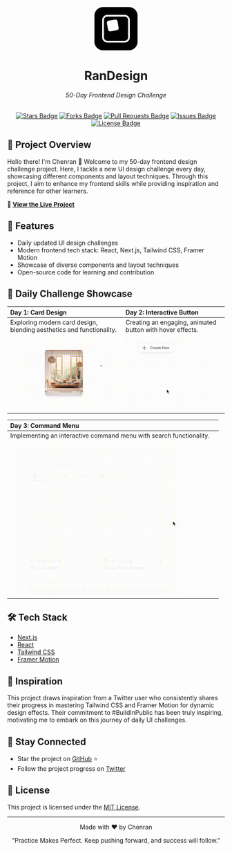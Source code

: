 <div align="center">
  <img src="frontend/public/logo.svg" alt="RanDesign Logo" width="100" height="100">
  <h1>RanDesign</h1>
  <p><em>50-Day Frontend Design Challenge</em></p>
  <br>
  <a href="https://github.com/jw782cn/RanDesign/stargazers"><img src="https://img.shields.io/github/stars/jw782cn/RanDesign" alt="Stars Badge"/></a>
  <a href="https://github.com/jw782cn/RanDesign/network/members"><img src="https://img.shields.io/github/forks/jw782cn/RanDesign" alt="Forks Badge"/></a>
  <a href="https://github.com/jw782cn/RanDesign/pulls"><img src="https://img.shields.io/github/issues-pr/jw782cn/RanDesign" alt="Pull Requests Badge"/></a>
  <a href="https://github.com/jw782cn/RanDesign/issues"><img src="https://img.shields.io/github/issues/jw782cn/RanDesign" alt="Issues Badge"/></a>
  <a href="https://github.com/jw782cn/RanDesign/blob/main/LICENSE"><img src="https://img.shields.io/github/license/jw782cn/RanDesign" alt="License Badge"/></a>
</div>

## 🌟 Project Overview

Hello there! I'm Chenran 👋 Welcome to my 50-day frontend design challenge project. Here, I tackle a new UI design challenge every day, showcasing different components and layout techniques. Through this project, I aim to enhance my frontend skills while providing inspiration and reference for other learners.

**🔗 [View the Live Project](https://animation-practice-psi.vercel.app/)**

## 🚀 Features

- Daily updated UI design challenges
- Modern frontend tech stack: React, Next.js, Tailwind CSS, Framer Motion
- Showcase of diverse components and layout techniques
- Open-source code for learning and contribution

## 📅 Daily Challenge Showcase

| Day 1: Card Design | Day 2: Interactive Button |
|:-------------------|:--------------------------|
| Exploring modern card design, blending aesthetics and functionality. | Creating an engaging, animated button with hover effects. |
| ![Day 1 Demo](/examples/day1.gif) | ![Day 2 Demo](/examples/day2.gif) |

| Day 3: Command Menu |  |
|:---------------------|:--|
| Implementing an interactive command menu with search functionality. |  |
| ![Day 3 Demo](/examples/day3.gif) |  |

## 🛠 Tech Stack

- [Next.js](https://nextjs.org/)
- [React](https://reactjs.org/)
- [Tailwind CSS](https://tailwindcss.com/)
- [Framer Motion](https://www.framer.com/motion/)

## 🌈 Inspiration

This project draws inspiration from a Twitter user who consistently shares their progress in mastering Tailwind CSS and Framer Motion for dynamic design effects. Their commitment to #BuildInPublic has been truly inspiring, motivating me to embark on this journey of daily UI challenges.

## 📣 Stay Connected

- Star the project on [GitHub](https://github.com/jw782cn/RanDesign) ⭐
- Follow the project progress on [Twitter](https://x.com/Nin19536)

## 📜 License

This project is licensed under the [MIT License](LICENSE).

---

<p align="center">Made with ❤️ by Chenran</p>

<p align="center">"Practice Makes Perfect. Keep pushing forward, and success will follow."</p>